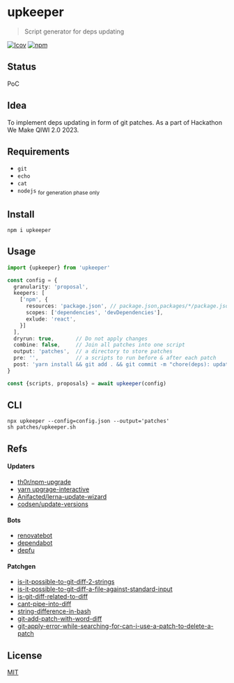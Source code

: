 # upkeeper
> Script generator for deps updating

[![lcov](https://img.shields.io/badge/dynamic/json?url=https%3A%2F%2Fgithub.com%2Fantongolub%2Fmisc%2Freleases%2Fdownload%2Flcov%2Flcov-sum.json&query=%24.scopes.packages_upkeeper.max&label=lcov&color=brightgreen)](https://github.com/antongolub/misc/releases/download/lcov/lcov.info)
[![npm](https://img.shields.io/npm/v/upkeeper.svg?&color=white)](https://www.npmjs.com/package/upkeeper)

## Status 
PoC

## Idea
To implement deps updating in form of git patches. As a part of Hackathon We Make QIWI 2.0 2023.

## Requirements
* `git`
* `echo`
* `cat`
* `nodejs` <sub>for generation phase only</sub>

## Install
```shell
npm i upkeeper
```

## Usage
```ts
import {upkeeper} from 'upkeeper'

const config = {
  granularity: 'proposal',
  keepers: [
    ['npm', {
      resources: 'package.json', // package.json,packages/*/package.json
      scopes: ['dependencies', 'devDependencies'],
      exlude: 'react',
    }]
  ],
  dryrun: true,       // Do not apply changes
  combine: false,     // Join all patches into one script
  output: 'patches',  // a directory to store patches
  pre: '',            // a scripts to run before & after each patch
  post: 'yarn install && git add . && git commit -m "chore(deps): update deps" && git push origin HEAD:refs/heads/up-deps'
}

const {scripts, proposals} = await upkeeper(config)
```

## CLI
```shell
npx upkeeper --config=config.json --output='patches'
sh patches/upkeeper.sh
```

## Refs
#### Updaters
* [th0r/npm-upgrade](https://github.com/th0r/npm-upgrade)
* [yarn upgrage-interactive](https://github.com/search?q=repo%3Ayarnpkg%2Fberry%20upgrade-interactive&type=code)
* [Anifacted/lerna-update-wizard](https://github.com/Anifacted/lerna-update-wizard)
* [codsen/update-versions](https://github.com/codsen/codsen/tree/main/packages/update-versions)

#### Bots
* [renovatebot](https://github.com/renovatebot)
* [dependabot](https://github.com/dependabot)
* [depfu](https://depfu.com/for-open-source)

#### Patchgen
* [is-it-possible-to-git-diff-2-strings](https://stackoverflow.com/questions/45853613/is-it-possible-to-git-diff-2-strings)
* [is-it-possible-to-git-diff-a-file-against-standard-input](https://stackoverflow.com/questions/15270970/is-it-possible-to-git-diff-a-file-against-standard-input)
* [is-git-diff-related-to-diff](https://unix.stackexchange.com/questions/356652/is-git-diff-related-to-diff)
* [cant-pipe-into-diff](https://unix.stackexchange.com/questions/922/cant-pipe-into-diff)
* [string-difference-in-bash](https://stackoverflow.com/questions/454427/string-difference-in-bash/454549#454549)
* [git-add-patch-with-word-diff](https://stackoverflow.com/questions/49058817/git-add-patch-with-word-diff)
* [git-apply-error-while-searching-for-can-i-use-a-patch-to-delete-a-patch](https://stackoverflow.com/questions/75061063/git-apply-error-while-searching-for-can-i-use-a-patch-to-delete-a-patch)

## License
[MIT](./LICENSE)
